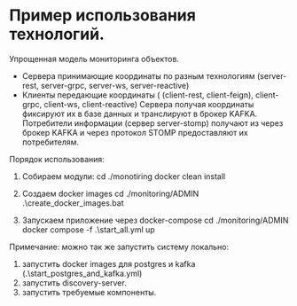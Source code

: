 Пример использования технологий.
================================

Упрощенная модель мониторинга объектов.
- Сервера принимающие координаты по разным технологиям (server-rest, server-grpc, server-ws, server-reactive)
- Клиенты передающие координаты ( (client-rest, client-feign), client-grpc, client-ws, client-reactive)
Сервера получая координаты фиксируют их в базе данных и транслируют в брокер KAFKA.
Потребители информации (сервер server-stomp) получают из через брокер KAFKA и через протокол STOMP предоставляют их потребителям.

Порядок использования:

1. Собираем модули:
cd ./monotiring
docker clean install

2. Создаем docker images
cd ./monitoring/ADMIN
.\create_docker_images.bat

3. Запускаем приложение через docker-compose
cd ./monitoring/ADMIN
docker compose -f .\start_all.yml up

Примечание: можно так же запустить систему локально: 
1. запустить docker images для postgres и kafka (.\start_postgres_and_kafka.yml)
2. запустить discovery-server.
3. запустить требуемые компоненты.

